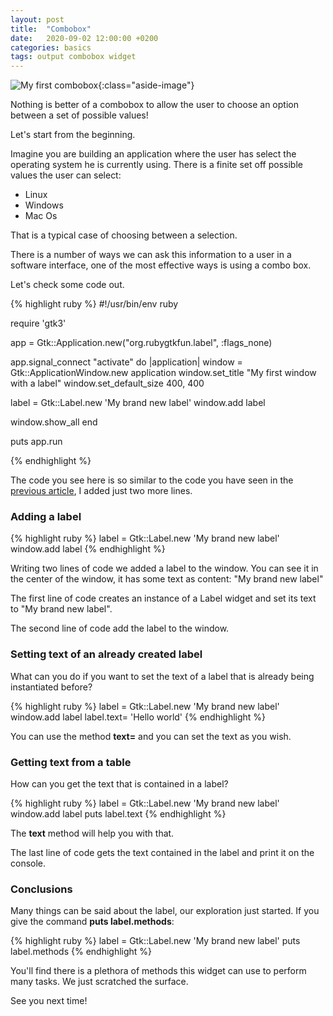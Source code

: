 ```yaml
---
layout: post
title:  "Combobox"
date:   2020-09-02 12:00:00 +0200
categories: basics
tags: output combobox widget
---
```


![My first combobox](/rubygtkfun/images/posts/label.png){:class="aside-image"}

Nothing is better of a combobox to allow the user to choose an option between a set of possible values!

Let's start from the beginning.

Imagine you are building an application where the user has select the operating system he is currently using.
There is a finite set off possible values the user can select:

* Linux
* Windows
* Mac Os

That is a typical case of choosing between a selection.

There is a number of ways we can ask this information to a user in a software interface, one of the most effective ways is using 
a combo box.

Let's check some code out.

{% highlight ruby %}
#!/usr/bin/env ruby

require 'gtk3'

app = Gtk::Application.new("org.rubygtkfun.label", :flags_none)

app.signal_connect "activate" do |application|
  window = Gtk::ApplicationWindow.new application
  window.set_title "My first window with a label"
  window.set_default_size 400, 400

  label = Gtk::Label.new 'My brand new label'
  window.add label

  window.show_all
end

puts app.run

{% endhighlight %}


The code you see here is so similar to the code you have seen in the [previous article](www.example.com), I added just two more lines.


### Adding a label

{% highlight ruby %}
label = Gtk::Label.new 'My brand new label'
window.add label
{% endhighlight %}

Writing two lines of code we added a label to the window.
You can see it in the center of the window, it has some text as content: "My brand new label"

The first line of code creates an instance of a Label widget and set its text to "My brand new label".

The second line of code add the label to the window.

### Setting text of an already created label

What can you do if you want to set the text of a label that is already being instantiated before?

{% highlight ruby %}
label = Gtk::Label.new 'My brand new label'
window.add label
label.text= 'Hello world'
{% endhighlight %}

You can use the method **text=** and you can set the text as you wish.

### Getting text from a table

How can you get the text that is contained in a label?

{% highlight ruby %}
label = Gtk::Label.new 'My brand new label'
window.add label
puts label.text
{% endhighlight %}

The **text** method will help you with that.

The last line of code gets the text contained in the label and print it on the console.

### Conclusions

Many things can be said about the label, our exploration just started.
If you give the command **puts label.methods**:

{% highlight ruby %}
label = Gtk::Label.new 'My brand new label'
puts label.methods
{% endhighlight %}

You'll find there is a plethora of methods this widget can use to perform many tasks.
We just scratched the surface.

See you next time!
